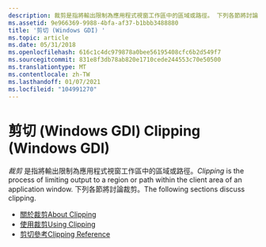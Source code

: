 ```yaml
---
description: 裁剪是指將輸出限制為應用程式視窗工作區中的區域或路徑。 下列各節將討論裁剪。
ms.assetid: 9e966369-9988-4bfa-af37-b1bbb3488880
title: '剪切 (Windows GDI) '
ms.topic: article
ms.date: 05/31/2018
ms.openlocfilehash: 616c1c4dc979878a0bee56195408cfc6b2d549f7
ms.sourcegitcommit: 831e8f3db78ab820e1710cede244553c70e50500
ms.translationtype: MT
ms.contentlocale: zh-TW
ms.lasthandoff: 01/07/2021
ms.locfileid: "104991270"
---
```

# <a name="clipping-windows-gdi"></a><span data-ttu-id="06840-104">剪切 (Windows GDI) </span><span class="sxs-lookup"><span data-stu-id="06840-104">Clipping (Windows GDI)</span></span>

<span data-ttu-id="06840-105">*裁剪* 是指將輸出限制為應用程式視窗工作區中的區域或路徑。</span><span class="sxs-lookup"><span data-stu-id="06840-105">*Clipping* is the process of limiting output to a region or path within the client area of an application window.</span></span> <span data-ttu-id="06840-106">下列各節將討論裁剪。</span><span class="sxs-lookup"><span data-stu-id="06840-106">The following sections discuss clipping.</span></span>

-   [<span data-ttu-id="06840-107">關於裁剪</span><span class="sxs-lookup"><span data-stu-id="06840-107">About Clipping</span></span>](about-clipping.md)
-   [<span data-ttu-id="06840-108">使用裁剪</span><span class="sxs-lookup"><span data-stu-id="06840-108">Using Clipping</span></span>](using-clipping.md)
-   [<span data-ttu-id="06840-109">剪切參考</span><span class="sxs-lookup"><span data-stu-id="06840-109">Clipping Reference</span></span>](clipping-reference.md)

 

 



